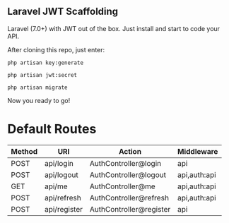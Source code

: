 ## Laravel JWT Scaffolding

Laravel (7.0+) with JWT out of the box. Just install and start to code your API.

After cloning this repo, just enter:

```
php artisan key:generate
```
```
php artisan jwt:secret
```
```
php artisan migrate
```

Now you ready to go! 

# Default Routes

|Method    |URI           |Action                   |Middleware    |
|----------|--------------|-------------------------|--------------|
|POST      | api/login    | AuthController@login    | api          |
|POST      | api/logout   | AuthController@logout   | api,auth:api |
|GET       | api/me       | AuthController@me       | api,auth:api |
|POST      | api/refresh  | AuthController@refresh  | api,auth:api |
|POST      | api/register | AuthController@register | api          |



